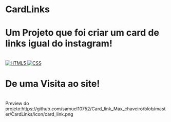 # CardLinks
# Um Projeto que foi criar um card de links igual do instagram!

<div style='display: inline_block'><br/>
<a href="https://developer.mozilla.org/pt-BR/docs/Web/HTML">
    <img aligh='center' alt='HTML5' src='https://img.shields.io/badge/HTML5-E34F26?style=for-the-badge&logo=html5&logoColor=white'/>
</a>

<a href="https://developer.mozilla.org/pt-BR/docs/Web/CSS">
    <img aligh='center' alt='CSS' src='https://img.shields.io/badge/CSS-239120?&style=for-the-badge&logo=css3&logoColor=white'/>
</a>

</div>

##

# De uma Visita ao site!

<br>
Preview do projeto:https://github.com/samuel10752/Card_link_Max_chaveiro/blob/master/CardLinks/icon/card_link.png
<br>

</div>

